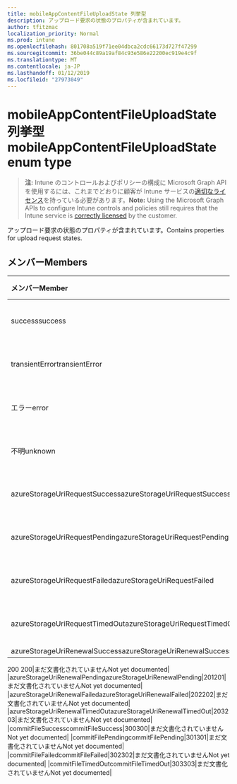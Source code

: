 ```yaml
---
title: mobileAppContentFileUploadState 列挙型
description: アップロード要求の状態のプロパティが含まれています。
author: tfitzmac
localization_priority: Normal
ms.prod: intune
ms.openlocfilehash: 801708a519f71ee04dbca2cdc66173d727f47299
ms.sourcegitcommit: 36be044c89a19af84c93e586e22200ec919e4c9f
ms.translationtype: MT
ms.contentlocale: ja-JP
ms.lasthandoff: 01/12/2019
ms.locfileid: "27973049"
---
```

# <a name="mobileappcontentfileuploadstate-enum-type"></a><span data-ttu-id="952af-103">mobileAppContentFileUploadState 列挙型</span><span class="sxs-lookup"><span data-stu-id="952af-103">mobileAppContentFileUploadState enum type</span></span>

> <span data-ttu-id="952af-104">**注:** Intune のコントロールおよびポリシーの構成に Microsoft Graph API を使用するには、これまでどおりに顧客が Intune サービスの[適切なライセンス](https://go.microsoft.com/fwlink/?linkid=839381)を持っている必要があります。</span><span class="sxs-lookup"><span data-stu-id="952af-104">**Note:** Using the Microsoft Graph APIs to configure Intune controls and policies still requires that the Intune service is [correctly licensed](https://go.microsoft.com/fwlink/?linkid=839381) by the customer.</span></span>

<span data-ttu-id="952af-105">アップロード要求の状態のプロパティが含まれています。</span><span class="sxs-lookup"><span data-stu-id="952af-105">Contains properties for upload request states.</span></span>
## <a name="members"></a><span data-ttu-id="952af-106">メンバー</span><span class="sxs-lookup"><span data-stu-id="952af-106">Members</span></span>
|<span data-ttu-id="952af-107">メンバー</span><span class="sxs-lookup"><span data-stu-id="952af-107">Member</span></span>|<span data-ttu-id="952af-108">値</span><span class="sxs-lookup"><span data-stu-id="952af-108">Value</span></span>|<span data-ttu-id="952af-109">説明</span><span class="sxs-lookup"><span data-stu-id="952af-109">Description</span></span>|
|:---|:---|:---|
|<span data-ttu-id="952af-110">success</span><span class="sxs-lookup"><span data-stu-id="952af-110">success</span></span>|<span data-ttu-id="952af-111">0</span><span class="sxs-lookup"><span data-stu-id="952af-111">0</span></span>|<span data-ttu-id="952af-112">まだ文書化されていません</span><span class="sxs-lookup"><span data-stu-id="952af-112">Not yet documented</span></span>|
|<span data-ttu-id="952af-113">transientError</span><span class="sxs-lookup"><span data-stu-id="952af-113">transientError</span></span>|<span data-ttu-id="952af-114">1</span><span class="sxs-lookup"><span data-stu-id="952af-114">1</span></span>|<span data-ttu-id="952af-115">まだ文書化されていません</span><span class="sxs-lookup"><span data-stu-id="952af-115">Not yet documented</span></span>|
|<span data-ttu-id="952af-116">エラー</span><span class="sxs-lookup"><span data-stu-id="952af-116">error</span></span>|<span data-ttu-id="952af-117">2</span><span class="sxs-lookup"><span data-stu-id="952af-117">2</span></span>|<span data-ttu-id="952af-118">まだ文書化されていません</span><span class="sxs-lookup"><span data-stu-id="952af-118">Not yet documented</span></span>|
|<span data-ttu-id="952af-119">不明</span><span class="sxs-lookup"><span data-stu-id="952af-119">unknown</span></span>|<span data-ttu-id="952af-120">3</span><span class="sxs-lookup"><span data-stu-id="952af-120">3</span></span>|<span data-ttu-id="952af-121">まだ文書化されていません</span><span class="sxs-lookup"><span data-stu-id="952af-121">Not yet documented</span></span>|
|<span data-ttu-id="952af-122">azureStorageUriRequestSuccess</span><span class="sxs-lookup"><span data-stu-id="952af-122">azureStorageUriRequestSuccess</span></span>|<span data-ttu-id="952af-123">100</span><span class="sxs-lookup"><span data-stu-id="952af-123">100</span></span>|<span data-ttu-id="952af-124">まだ文書化されていません</span><span class="sxs-lookup"><span data-stu-id="952af-124">Not yet documented</span></span>|
|<span data-ttu-id="952af-125">azureStorageUriRequestPending</span><span class="sxs-lookup"><span data-stu-id="952af-125">azureStorageUriRequestPending</span></span>|<span data-ttu-id="952af-126">101</span><span class="sxs-lookup"><span data-stu-id="952af-126">101</span></span>|<span data-ttu-id="952af-127">まだ文書化されていません</span><span class="sxs-lookup"><span data-stu-id="952af-127">Not yet documented</span></span>|
|<span data-ttu-id="952af-128">azureStorageUriRequestFailed</span><span class="sxs-lookup"><span data-stu-id="952af-128">azureStorageUriRequestFailed</span></span>|<span data-ttu-id="952af-129">102</span><span class="sxs-lookup"><span data-stu-id="952af-129">102</span></span>|<span data-ttu-id="952af-130">まだ文書化されていません</span><span class="sxs-lookup"><span data-stu-id="952af-130">Not yet documented</span></span>|
|<span data-ttu-id="952af-131">azureStorageUriRequestTimedOut</span><span class="sxs-lookup"><span data-stu-id="952af-131">azureStorageUriRequestTimedOut</span></span>|<span data-ttu-id="952af-132">103</span><span class="sxs-lookup"><span data-stu-id="952af-132">103</span></span>|<span data-ttu-id="952af-133">まだ文書化されていません</span><span class="sxs-lookup"><span data-stu-id="952af-133">Not yet documented</span></span>|
|<span data-ttu-id="952af-134">azureStorageUriRenewalSuccess</span><span class="sxs-lookup"><span data-stu-id="952af-134">azureStorageUriRenewalSuccess</span></span>|<span data-ttu-id="952af-135"> 
200 
</span><span class="sxs-lookup"><span data-stu-id="952af-135">200</span></span>|<span data-ttu-id="952af-136">まだ文書化されていません</span><span class="sxs-lookup"><span data-stu-id="952af-136">Not yet documented</span></span>|
|<span data-ttu-id="952af-137">azureStorageUriRenewalPending</span><span class="sxs-lookup"><span data-stu-id="952af-137">azureStorageUriRenewalPending</span></span>|<span data-ttu-id="952af-138">201</span><span class="sxs-lookup"><span data-stu-id="952af-138">201</span></span>|<span data-ttu-id="952af-139">まだ文書化されていません</span><span class="sxs-lookup"><span data-stu-id="952af-139">Not yet documented</span></span>|
|<span data-ttu-id="952af-140">azureStorageUriRenewalFailed</span><span class="sxs-lookup"><span data-stu-id="952af-140">azureStorageUriRenewalFailed</span></span>|<span data-ttu-id="952af-141">202</span><span class="sxs-lookup"><span data-stu-id="952af-141">202</span></span>|<span data-ttu-id="952af-142">まだ文書化されていません</span><span class="sxs-lookup"><span data-stu-id="952af-142">Not yet documented</span></span>|
|<span data-ttu-id="952af-143">azureStorageUriRenewalTimedOut</span><span class="sxs-lookup"><span data-stu-id="952af-143">azureStorageUriRenewalTimedOut</span></span>|<span data-ttu-id="952af-144">203</span><span class="sxs-lookup"><span data-stu-id="952af-144">203</span></span>|<span data-ttu-id="952af-145">まだ文書化されていません</span><span class="sxs-lookup"><span data-stu-id="952af-145">Not yet documented</span></span>|
|<span data-ttu-id="952af-146">commitFileSuccess</span><span class="sxs-lookup"><span data-stu-id="952af-146">commitFileSuccess</span></span>|<span data-ttu-id="952af-147">300</span><span class="sxs-lookup"><span data-stu-id="952af-147">300</span></span>|<span data-ttu-id="952af-148">まだ文書化されていません</span><span class="sxs-lookup"><span data-stu-id="952af-148">Not yet documented</span></span>|
|<span data-ttu-id="952af-149">commitFilePending</span><span class="sxs-lookup"><span data-stu-id="952af-149">commitFilePending</span></span>|<span data-ttu-id="952af-150">301</span><span class="sxs-lookup"><span data-stu-id="952af-150">301</span></span>|<span data-ttu-id="952af-151">まだ文書化されていません</span><span class="sxs-lookup"><span data-stu-id="952af-151">Not yet documented</span></span>|
|<span data-ttu-id="952af-152">commitFileFailed</span><span class="sxs-lookup"><span data-stu-id="952af-152">commitFileFailed</span></span>|<span data-ttu-id="952af-153">302</span><span class="sxs-lookup"><span data-stu-id="952af-153">302</span></span>|<span data-ttu-id="952af-154">まだ文書化されていません</span><span class="sxs-lookup"><span data-stu-id="952af-154">Not yet documented</span></span>|
|<span data-ttu-id="952af-155">commitFileTimedOut</span><span class="sxs-lookup"><span data-stu-id="952af-155">commitFileTimedOut</span></span>|<span data-ttu-id="952af-156">303</span><span class="sxs-lookup"><span data-stu-id="952af-156">303</span></span>|<span data-ttu-id="952af-157">まだ文書化されていません</span><span class="sxs-lookup"><span data-stu-id="952af-157">Not yet documented</span></span>|



